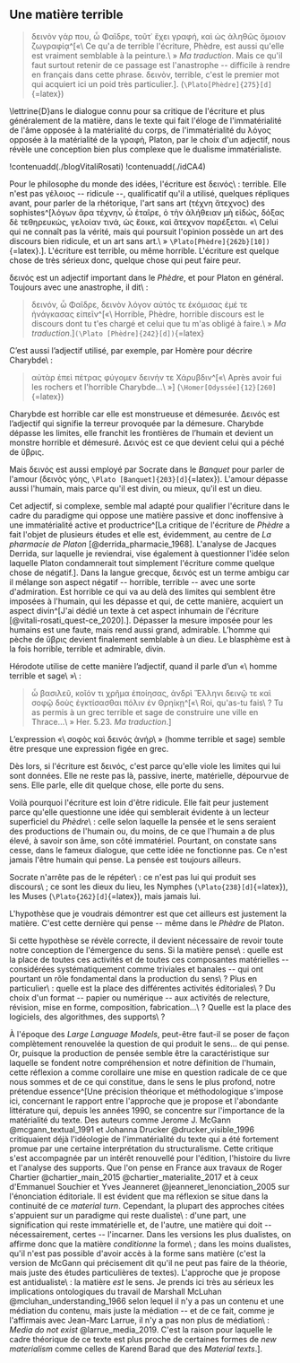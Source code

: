 ## Une matière terrible 
<!-- Il manquait un titre au chapitre. J'ai ajouté celui qui figurait sur le PDF de la version précédente du chapitre. -->

>δεινὸν γάρ που, ὦ Φαῖδρε, τοῦτ᾽ ἔχει γραφή, καὶ ὡς ἀληθῶς ὅμοιον ζωγραφίᾳ^[«\ Ce qu'a de terrible l'écriture, Phèdre, est aussi qu'elle est vraiment semblable à la peinture.\ » _Ma traduction_. Mais ce qu'il faut surtout retenir de ce passage est l'anastrophe -- difficile à rendre en français dans cette phrase. δεινὸν, terrible, c'est le premier mot qui acquiert ici un poid très particulier.]. (`\Plato[Phèdre]{275}[d]`{=latex})

\lettrine{D}ans le dialogue connu pour sa critique de l'écriture et plus généralement de la matière, dans le texte qui fait l'éloge de l'immatérialité de l'âme opposée à la matérialité du corps, de l'immatérialité du λόγος opposée à la matérialité de la γραφὴ, Platon, par le choix d'un adjectif, nous révèle une conception bien plus complexe que le dualisme immatérialiste.

!contenuadd(./blogVitaliRosati)
!contenuadd(./idCA4)

Pour le philosophe du monde des idées, l'écriture est δεινός\ : terrible. Elle n'est pas γἑλοιος -- ridicule --, qualificatif qu'il a utilisé, quelques répliques avant, pour parler de la rhétorique, l'art sans art (τέχνη ἄτεχνος) des sophistes^[λόγων ἄρα τέχνην, ὦ ἑταῖρε, ὁ τὴν ἀλήθειαν μὴ εἰδώς, δόξας δὲ τεθηρευκώς, γελοίαν τινά, ὡς ἔοικε, καὶ ἄτεχνον παρέξεται. «\ Celui qui ne connaît pas la vérité, mais qui poursuit l'opinion possède un art des discours bien ridicule, et un art sans art.\ » <!-- D'où provient la traduction ? Voir le commentaire général 1. dans la partie Chapitre 1 de la feuille de route. --> `\Plato[Phèdre]{262b}[10])`{=latex}.]. L'écriture est terrible, ou même horrible. L'écriture est quelque chose de très sérieux donc, quelque chose qui peut faire peur.


δεινός est un adjectif important dans le _Phèdre_, et pour Platon en général. Toujours avec une anastrophe, il <!-- Attention aux référents. Ici, « il » réfèrait au dernier nom mentionné, soit Socrate, pourtant, la citation qui suit est de Platon. Je propose donc de supprimer la phrase qui commence par « Socrate », à la fois afin d'éviter de créer une répétition en devant remplacer « il » par « Platon », mais aussi parce que la même idée est évoquée au paragraphe 22. --> dit\ : <!-- Cette seconde phrase traitant de la même idée que les précédentes, je vous propose, par souci de fluidité, de ne pas les séparer en deux paragraphes distincts. -->

>δεινόν, ὦ Φαῖδρε, δεινὸν λόγον αὐτός τε ἐκόμισας ἐμέ τε ἠνάγκασας εἰπεῖν^[«\ Horrible, Phèdre, horrible discours est le discours dont tu t'es chargé et celui que tu m'as obligé à faire.\ » _Ma traduction_.]`(\Plato [Phèdre]{242}[d])`{=latex}

C’est aussi l’adjectif utilisé, par exemple, par Homère pour décrire Charybde\ :

>αὐτὰρ ἐπεὶ πέτρας φύγομεν δεινήν τε Χάρυβδιν^[«\ Après avoir fui les rochers et l'horrible Charybde...\ »] <!-- Voir le commentaire n°1 dans la partie Chapitre 1 de la feuille de route. --> (`\Homer[Odyssée]{12}[260]`{=latex})


Charybde est horrible car elle est monstrueuse et démesurée. Δεινός est l’adjectif qui signifie la terreur provoquée par la démesure. Charybde dépasse les limites, elle franchit les frontières de l’humain et devient un monstre horrible et démesuré. Δεινός est ce que devient celui qui a péché de ὕβρις.

Mais δεινός est aussi employé <!-- Je propose de changer « l'adjectif utilisé » par « employé » afin réduire le nombre de répétions et d'apporter un peu plus de variation dans le texte --> par Socrate dans le _Banquet_ pour parler de l'amour (δεινὸς γόης, `\Plato [Banquet]{203}[d]`{=latex}). L'amour dépasse aussi l'humain, mais parce qu'il est divin, ou mieux, qu'il est un dieu.

Cet adjectif, si complexe, semble mal adapté pour <!-- Voir le commentaire général n° 2 dans la partie Chapitre 1 de la feuille de route. --> qualifier l'écriture dans le cadre du paradigme qui oppose une matière passive et donc inoffensive à une immatérialité active et productrice^[La critique de l'écriture de _Phèdre_ a fait l'objet de plusieurs études et elle est, évidemment, au centre de _La pharmacie de Platon_ [@derrida_pharmacie_1968]. L'analyse de Jacques Derrida<!-- Je suggère d'écrire le nom de l'auteur au complet, puisque c'est la première fois que vous le mentionnez. -->, sur laquelle je reviendrai, vise également à <!-- Je vous propose cette reformulation afin d'alléger la phrase et éviter une répétion de « comme ». --> questionner l'idée selon laquelle Platon condamnerait tout simplement l'écriture comme quelque chose de négatif.]. Dans la langue grecque, δεινός est un terme ambigu car il mélange son aspect négatif -- horrible, terrible -- avec une sorte d'admiration. Est horrible ce qui va au delà des limites qui semblent être imposées à l'humain, qui les dépasse et qui, de cette manière, acquiert un aspect divin^[J'ai dédié un texte à cet aspect inhumain de l'écriture [@vitali-rosati_quest-ce_2020].]. Dépasser la mesure imposée pour les humains est une faute, mais rend aussi grand, admirable. L’homme qui pèche de ὕβρις devient finalement semblable à un dieu. Le blasphème est à la fois horrible, terrible et admirable, divin. <!-- À mon sens, cette phrase poursuit la réflexion de la précédente et ne suggère, de ce fait, pas un retour à la ligne. -->

Hérodote utilise de cette manière l’adjectif, quand il parle d’un «\ homme terrible et sage\ »\ : 
>ὦ βασιλεῦ, κοῖόν τι χρῆμα ἐποίησας, ἀνδρὶ Ἕλληνι δεινῷ τε καὶ σοφῷ δοὺς ἐγκτίσασθαι πόλιν ἐν Θρηίκῃ^[«\ Roi, qu'as-tu fais\ ? Tu as permis à un grec terrible et sage de construire une ville en Thrace…\ » Her. 5.23. _Ma traduction_.]<!-- J'ai mis en forme la citation de la même façon que les précédentes par souci d'uniformité. -->

L’expression «\ σοφὸς καὶ δεινός ἀνήρ\ » (homme terrible et sage<!-- Je vous conseille d'écrire les adjectifs dans le même ordre que dans la phrase précédente par souci d'uniformité. -->) semble être presque une expression figée en grec.

Dès lors, <!-- Je vous propose d'utiliser un connecteur logique au lieu de la conjonction de coordination « mais » pour débuter un paragraphe. Si vous désirez la conserver, je vous conseille plutôt de joindre cette phrase au paragraphe précédent. --> si l'écriture est δεινός, c'est parce qu'elle viole les limites qui lui sont données. Elle ne reste pas là, passive, inerte, matérielle, dépourvue de sens. Elle parle, elle dit quelque chose, elle porte du sens.

Voilà pourquoi l'écriture est loin d'être ridicule. Elle fait peur justement parce qu'elle questionne une idée qui semblerait évidente à un lecteur superficiel du _Phèdre_\ : celle selon laquelle la pensée et le sens seraient des productions de l'humain ou, du moins, de ce que l'humain a de plus élevé, à savoir son âme, son côté immatériel. Pourtant, on constate sans cesse, dans le fameux dialogue, que cette idée ne fonctionne pas. Ce n'est jamais l'être humain qui pense. La pensée est toujours ailleurs.

Socrate n'arrête pas de le répéter\ : ce n'est pas lui qui produit ses discours\ ; ce sont les dieux du lieu, les Nymphes (`\Plato{238}[d]`{=latex}), les Muses (`\Plato{262}[d]`{=latex}), mais jamais lui.

L'hypothèse que je voudrais démontrer est que cet ailleurs est justement la matière. C'est cette dernière <!-- Je vous propose cette reformulation afin de varier la structure de votre phrase et d'éviter les répétitions avec la précédente. --> qui pense -- même dans le _Phèdre_ de Platon.

Si cette hypothèse se révèle correcte, il devient nécessaire de revoir toute notre conception de l'émergence du sens. Si la matière pense\ : quelle est la place de toutes ces activités et de toutes ces composantes matérielles -- considérées systématiquement comme triviales et banales -- qui ont pourtant un rôle fondamental dans la production du sens\ ? Plus en particulier\ : quelle est la place des différentes activités éditoriales\ ? Du choix d'un format -- papier ou numérique -- aux activités de relecture, révision, mise en forme, composition, fabrication...\ ? Quelle est la place des logiciels, des algorithmes, des supports\ ?

À l'époque des _Large Language Models_, <!-- Je vous suggère soit d'expliciter ce que sont les _Large Language Models_ en note de bas de page, car ce terme peu commun risque de perdre une partie de votre lectorat, soit de le remplacer par « intelligences artificielles ». --> peut-être faut-il se poser de façon complètement renouvelée la question de qui produit le sens... de qui pense. Or,<!-- L'emploi de la conjonction de coordination « or » suggère un lien logique avec ce qui est précédemment énoncé, je vous suggère de ce fait de ne pas sauter de ligne ici. -->  puisque la production de pensée semble être la caractéristique sur laquelle se fondent notre compréhension et notre définition de l'humain, cette réflexion a comme corollaire une mise en question radicale de ce que nous sommes et de ce qui constitue, dans le sens le plus profond, notre prétendue essence^[Une précision théorique et méthodologique s'impose ici, concernant le rapport entre l'approche que je propose et l'abondante littérature qui, depuis les années 1990, se concentre sur l'importance de la matérialité du texte. Des auteurs comme Jerome J. McGann @mcgann_textual_1991 et Johanna Drucker @drucker_visible_1996<!-- Je vous suggère, en amont de la clé bibtex, de nommer les auteur·rices au complet (prénom et nom) pour davantage accompagner le·a lecteur·ice dans la compréhension de votre chapitre et faciliter une potentielle recherche en marge de votre œuvre. --> critiquaient déjà l'idéologie de l'immatérialité du texte qui a été fortement promue par une certaine interprétation du structuralisme. <!-- Je propose de scinder la phrase en deux afin de permettre une meilleure compréhension de celle-ci. --> Cette critique s'est accompagnée par un intérêt renouvellé pour l'édition, l'histoire du livre et l'analyse des supports. Que l'on pense en France aux travaux de Roger Chartier @chartier_main_2015 @chartier_materialite_2017 et à ceux d'Emmanuel Souchier et Yves Jeanneret @jeanneret_lenonciation_2005 sur l'énonciation éditoriale. Il est évident que ma réflexion se situe dans la continuité de ce _material turn_. Cependant, la plupart des approches citées s'appuient sur un paradigme qui reste dualiste\ : d'une part, une signification qui reste immatérielle et, de l'autre, une matière qui doit -- nécessairement, certes -- l'incarner. Dans les versions les plus dualistes, on affirme donc que la matière _conditionne_ la forme\ ; dans les moins dualistes, qu'il n'est pas possible d'avoir accès à la forme sans matière (c'est la version de McGann qui précisement <!-- Je vous propose de remplacer « justement » par « précisement » afin d'éviter la répétition avec « juste », plus loin dans la phrase. --> dit qu'il ne peut pas faire de la théorie, mais juste des études particulières de textes). L'approche que je propose est antidualiste\ : la matière _est_ le sens. Je prends ici très au sérieux les implications ontologiques du travail de Marshall McLuhan @mcluhan_understanding_1966 selon lequel il n'y a pas un contenu et une médiation du contenu, mais juste la médiation -- et de ce fait, comme je l'affirmais avec Jean-Marc Larrue, il n'y a pas non plus de médiation\ : _Media do not exist_ @larrue_media_2019. C'est la raison pour laquelle le cadre théorique de ce texte est plus proche de certaines formes de _new materialism_ comme celles de Karend Barad que des _Material texts_.].<!-- Une telle précision théorique ne mériterait-elle pas de se trouver dans le corps du texte plutôt qu'en note de bas de page afin d'aiguiller les moins savant·es d'entre nous dans leur lecture ? -->

